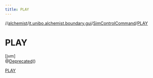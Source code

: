 ```yaml
---
title: PLAY
---
```

//[alchemist](../../../../index.html)/[it.unibo.alchemist.boundary.gui](../../index.html)/[SimControlCommand](../index.html)/[PLAY](index.html)



# PLAY



[jvm]\
@[Deprecated](https://docs.oracle.com/javase/8/docs/api/java/lang/Deprecated.html)()



[PLAY](index.html)


